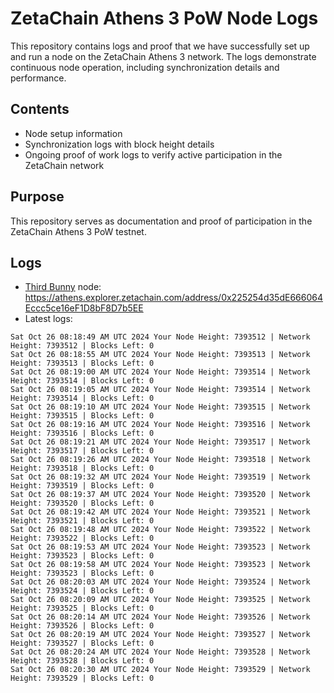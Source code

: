 # ZetaChain Athens 3 PoW Node Logs
This repository contains logs and proof that we have successfully set up and run a node on the ZetaChain Athens 3 network. The logs demonstrate continuous node operation, including synchronization details and performance.

## Contents
- Node setup information
- Synchronization logs with block height details
- Ongoing proof of work logs to verify active participation in the ZetaChain network

## Purpose
This repository serves as documentation and proof of participation in the ZetaChain Athens 3 PoW testnet.

## Logs

- [Third Bunny](https://thirdbunny.xyz/) node: https://athens.explorer.zetachain.com/address/0x225254d35dE666064Eccc5ce16eF1D8bF8D7b5EE
- Latest logs:
```
Sat Oct 26 08:18:49 AM UTC 2024 Your Node Height: 7393512 | Network Height: 7393512 | Blocks Left: 0
Sat Oct 26 08:18:55 AM UTC 2024 Your Node Height: 7393513 | Network Height: 7393513 | Blocks Left: 0
Sat Oct 26 08:19:00 AM UTC 2024 Your Node Height: 7393514 | Network Height: 7393514 | Blocks Left: 0
Sat Oct 26 08:19:05 AM UTC 2024 Your Node Height: 7393514 | Network Height: 7393514 | Blocks Left: 0
Sat Oct 26 08:19:10 AM UTC 2024 Your Node Height: 7393515 | Network Height: 7393515 | Blocks Left: 0
Sat Oct 26 08:19:16 AM UTC 2024 Your Node Height: 7393516 | Network Height: 7393516 | Blocks Left: 0
Sat Oct 26 08:19:21 AM UTC 2024 Your Node Height: 7393517 | Network Height: 7393517 | Blocks Left: 0
Sat Oct 26 08:19:26 AM UTC 2024 Your Node Height: 7393518 | Network Height: 7393518 | Blocks Left: 0
Sat Oct 26 08:19:32 AM UTC 2024 Your Node Height: 7393519 | Network Height: 7393519 | Blocks Left: 0
Sat Oct 26 08:19:37 AM UTC 2024 Your Node Height: 7393520 | Network Height: 7393520 | Blocks Left: 0
Sat Oct 26 08:19:42 AM UTC 2024 Your Node Height: 7393521 | Network Height: 7393521 | Blocks Left: 0
Sat Oct 26 08:19:48 AM UTC 2024 Your Node Height: 7393522 | Network Height: 7393522 | Blocks Left: 0
Sat Oct 26 08:19:53 AM UTC 2024 Your Node Height: 7393523 | Network Height: 7393523 | Blocks Left: 0
Sat Oct 26 08:19:58 AM UTC 2024 Your Node Height: 7393523 | Network Height: 7393523 | Blocks Left: 0
Sat Oct 26 08:20:03 AM UTC 2024 Your Node Height: 7393524 | Network Height: 7393524 | Blocks Left: 0
Sat Oct 26 08:20:09 AM UTC 2024 Your Node Height: 7393525 | Network Height: 7393525 | Blocks Left: 0
Sat Oct 26 08:20:14 AM UTC 2024 Your Node Height: 7393526 | Network Height: 7393526 | Blocks Left: 0
Sat Oct 26 08:20:19 AM UTC 2024 Your Node Height: 7393527 | Network Height: 7393527 | Blocks Left: 0
Sat Oct 26 08:20:24 AM UTC 2024 Your Node Height: 7393528 | Network Height: 7393528 | Blocks Left: 0
Sat Oct 26 08:20:30 AM UTC 2024 Your Node Height: 7393529 | Network Height: 7393529 | Blocks Left: 0
```

